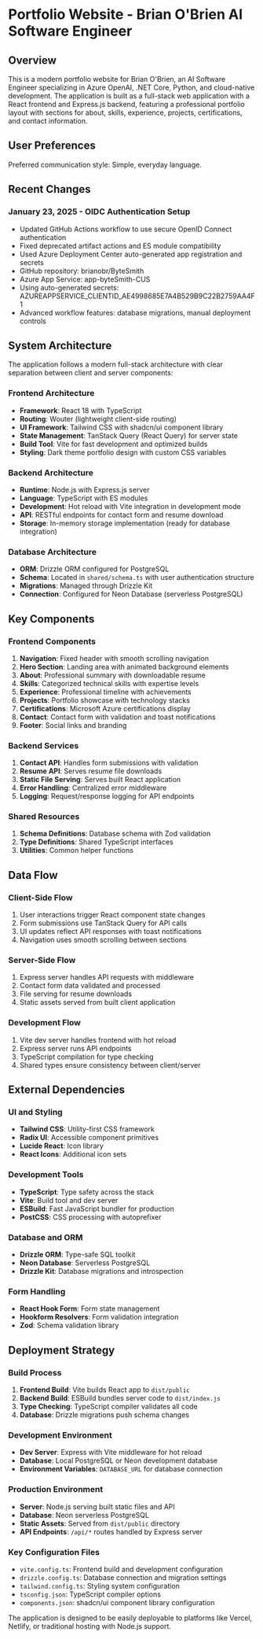 # Portfolio Website - Brian O'Brien AI Software Engineer

## Overview

This is a modern portfolio website for Brian O'Brien, an AI Software Engineer specializing in Azure OpenAI, .NET Core, Python, and cloud-native development. The application is built as a full-stack web application with a React frontend and Express.js backend, featuring a professional portfolio layout with sections for about, skills, experience, projects, certifications, and contact information.

## User Preferences

Preferred communication style: Simple, everyday language.

## Recent Changes

### January 23, 2025 - OIDC Authentication Setup
- Updated GitHub Actions workflow to use secure OpenID Connect authentication
- Fixed deprecated artifact actions and ES module compatibility
- Used Azure Deployment Center auto-generated app registration and secrets
- GitHub repository: brianobr/ByteSmith
- Azure App Service: app-byteSmith-CUS
- Using auto-generated secrets: AZUREAPPSERVICE_CLIENTID_AE4998685E7A4B529B9C22B2759AA4F1
- Advanced workflow features: database migrations, manual deployment controls

## System Architecture

The application follows a modern full-stack architecture with clear separation between client and server components:

### Frontend Architecture
- **Framework**: React 18 with TypeScript
- **Routing**: Wouter (lightweight client-side routing)
- **UI Framework**: Tailwind CSS with shadcn/ui component library
- **State Management**: TanStack Query (React Query) for server state
- **Build Tool**: Vite for fast development and optimized builds
- **Styling**: Dark theme portfolio design with custom CSS variables

### Backend Architecture
- **Runtime**: Node.js with Express.js server
- **Language**: TypeScript with ES modules
- **Development**: Hot reload with Vite integration in development mode
- **API**: RESTful endpoints for contact form and resume download
- **Storage**: In-memory storage implementation (ready for database integration)

### Database Architecture
- **ORM**: Drizzle ORM configured for PostgreSQL
- **Schema**: Located in `shared/schema.ts` with user authentication structure
- **Migrations**: Managed through Drizzle Kit
- **Connection**: Configured for Neon Database (serverless PostgreSQL)

## Key Components

### Frontend Components
1. **Navigation**: Fixed header with smooth scrolling navigation
2. **Hero Section**: Landing area with animated background elements
3. **About**: Professional summary with downloadable resume
4. **Skills**: Categorized technical skills with expertise levels
5. **Experience**: Professional timeline with achievements
6. **Projects**: Portfolio showcase with technology stacks
7. **Certifications**: Microsoft Azure certifications display
8. **Contact**: Contact form with validation and toast notifications
9. **Footer**: Social links and branding

### Backend Services
1. **Contact API**: Handles form submissions with validation
2. **Resume API**: Serves resume file downloads
3. **Static File Serving**: Serves built React application
4. **Error Handling**: Centralized error middleware
5. **Logging**: Request/response logging for API endpoints

### Shared Resources
1. **Schema Definitions**: Database schema with Zod validation
2. **Type Definitions**: Shared TypeScript interfaces
3. **Utilities**: Common helper functions

## Data Flow

### Client-Side Flow
1. User interactions trigger React component state changes
2. Form submissions use TanStack Query for API calls  
3. UI updates reflect API responses with toast notifications
4. Navigation uses smooth scrolling between sections

### Server-Side Flow
1. Express server handles API requests with middleware
2. Contact form data validated and processed
3. File serving for resume downloads
4. Static assets served from built client application

### Development Flow
1. Vite dev server handles frontend with hot reload
2. Express server runs API endpoints
3. TypeScript compilation for type checking
4. Shared types ensure consistency between client/server

## External Dependencies

### UI and Styling
- **Tailwind CSS**: Utility-first CSS framework
- **Radix UI**: Accessible component primitives
- **Lucide React**: Icon library
- **React Icons**: Additional icon sets

### Development Tools
- **TypeScript**: Type safety across the stack
- **Vite**: Build tool and dev server
- **ESBuild**: Fast JavaScript bundler for production
- **PostCSS**: CSS processing with autoprefixer

### Database and ORM
- **Drizzle ORM**: Type-safe SQL toolkit
- **Neon Database**: Serverless PostgreSQL
- **Drizzle Kit**: Database migrations and introspection

### Form Handling
- **React Hook Form**: Form state management
- **Hookform Resolvers**: Form validation integration
- **Zod**: Schema validation library

## Deployment Strategy

### Build Process
1. **Frontend Build**: Vite builds React app to `dist/public`
2. **Backend Build**: ESBuild bundles server code to `dist/index.js`
3. **Type Checking**: TypeScript compiler validates all code
4. **Database**: Drizzle migrations push schema changes

### Development Environment
- **Dev Server**: Express with Vite middleware for hot reload
- **Database**: Local PostgreSQL or Neon development database
- **Environment Variables**: `DATABASE_URL` for database connection

### Production Environment
- **Server**: Node.js serving built static files and API
- **Database**: Neon serverless PostgreSQL
- **Static Assets**: Served from `dist/public` directory
- **API Endpoints**: `/api/*` routes handled by Express server

### Key Configuration Files
- `vite.config.ts`: Frontend build and development configuration
- `drizzle.config.ts`: Database connection and migration settings
- `tailwind.config.ts`: Styling system configuration
- `tsconfig.json`: TypeScript compiler options
- `components.json`: shadcn/ui component library configuration

The application is designed to be easily deployable to platforms like Vercel, Netlify, or traditional hosting with Node.js support.